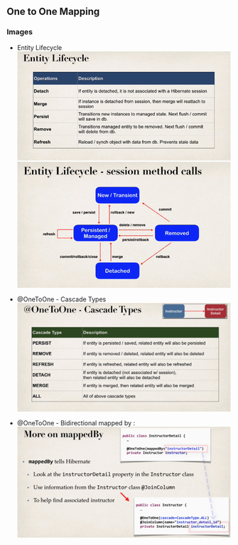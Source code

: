 ## One to One Mapping

### Images

- Entity Lifecycle
  ![alt text](image.png)
  ![alt text](image-1.png)

* @OneToOne - Cascade Types
  ![alt text](image-2.png)

* @OneToOne - Bidirectional
  mapped by :
  ![alt text](image-3.png)
